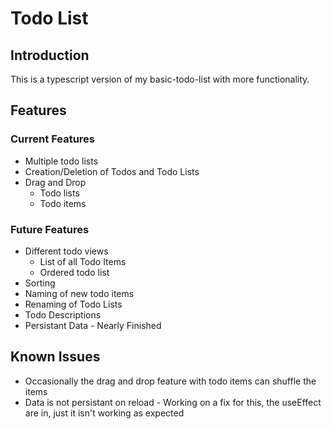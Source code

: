 # Todo List

## Introduction
This is a typescript version of my basic-todo-list with more functionality.

## Features
### Current Features
* Multiple todo lists
* Creation/Deletion of Todos and Todo Lists
* Drag and Drop
  * Todo lists
  * Todo items

### Future Features
* Different todo views
  * List of all Todo Items
  * Ordered todo list
* Sorting
* Naming of new todo items
* Renaming of Todo Lists
* Todo Descriptions
* Persistant Data - Nearly Finished

## Known Issues
* Occasionally the drag and drop feature with todo items can shuffle the items
* Data is not persistant on reload - Working on a fix for this, the useEffect are in, just it isn't working as expected
